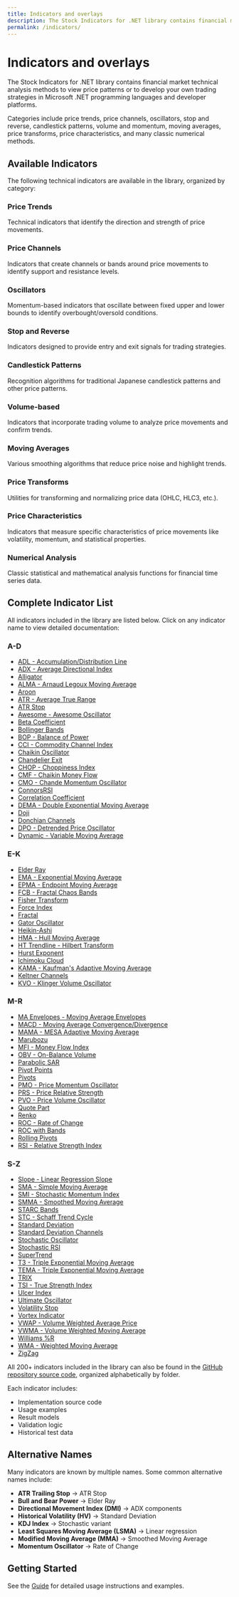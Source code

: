 ```yaml
---
title: Indicators and overlays
description: The Stock Indicators for .NET library contains financial market technical analysis methods to view price patterns or to develop your own trading strategies in Microsoft .NET programming languages and developer platforms.
permalink: /indicators/
---
```


# Indicators and overlays

The Stock Indicators for .NET library contains financial market technical analysis methods to view price patterns or to develop your own trading strategies in Microsoft .NET programming languages and developer platforms.

Categories include price trends, price channels, oscillators, stop and reverse, candlestick patterns, volume and momentum, moving averages, price transforms, price characteristics, and many classic numerical methods.

## Available Indicators

The following technical indicators are available in the library, organized by category:

### Price Trends

Technical indicators that identify the direction and strength of price movements.

### Price Channels  

Indicators that create channels or bands around price movements to identify support and resistance levels.

### Oscillators

Momentum-based indicators that oscillate between fixed upper and lower bounds to identify overbought/oversold conditions.

### Stop and Reverse

Indicators designed to provide entry and exit signals for trading strategies.

### Candlestick Patterns

Recognition algorithms for traditional Japanese candlestick patterns and other price patterns.

### Volume-based

Indicators that incorporate trading volume to analyze price movements and confirm trends.

### Moving Averages

Various smoothing algorithms that reduce price noise and highlight trends.

### Price Transforms

Utilities for transforming and normalizing price data (OHLC, HLC3, etc.).

### Price Characteristics

Indicators that measure specific characteristics of price movements like volatility, momentum, and statistical properties.

### Numerical Analysis

Classic statistical and mathematical analysis functions for financial time series data.

## Complete Indicator List

All indicators included in the library are listed below. Click on any indicator name to view detailed documentation:

### A-D
- [ADL - Accumulation/Distribution Line](/indicators/Adl)
- [ADX - Average Directional Index](/indicators/Adx)
- [Alligator](/indicators/Alligator)
- [ALMA - Arnaud Legoux Moving Average](/indicators/Alma)
- [Aroon](/indicators/Aroon)
- [ATR - Average True Range](/indicators/Atr)
- [ATR Stop](/indicators/AtrStop)
- [Awesome - Awesome Oscillator](/indicators/Awesome)
- [Beta Coefficient](/indicators/Beta)
- [Bollinger Bands](/indicators/BollingerBands)
- [BOP - Balance of Power](/indicators/Bop)
- [CCI - Commodity Channel Index](/indicators/Cci)
- [Chaikin Oscillator](/indicators/ChaikinOsc)
- [Chandelier Exit](/indicators/Chandelier)
- [CHOP - Choppiness Index](/indicators/Chop)
- [CMF - Chaikin Money Flow](/indicators/Cmf)
- [CMO - Chande Momentum Oscillator](/indicators/Cmo)
- [ConnorsRSI](/indicators/ConnorsRsi)
- [Correlation Coefficient](/indicators/Correlation)
- [DEMA - Double Exponential Moving Average](/indicators/Dema)
- [Doji](/indicators/Doji)
- [Donchian Channels](/indicators/Donchian)
- [DPO - Detrended Price Oscillator](/indicators/Dpo)
- [Dynamic - Variable Moving Average](/indicators/Dynamic)

### E-K
- [Elder Ray](/indicators/ElderRay)
- [EMA - Exponential Moving Average](/indicators/Ema)
- [EPMA - Endpoint Moving Average](/indicators/Epma)
- [FCB - Fractal Chaos Bands](/indicators/Fcb)
- [Fisher Transform](/indicators/FisherTransform)
- [Force Index](/indicators/ForceIndex)
- [Fractal](/indicators/Fractal)
- [Gator Oscillator](/indicators/Gator)
- [Heikin-Ashi](/indicators/HeikinAshi)
- [HMA - Hull Moving Average](/indicators/Hma)
- [HT Trendline - Hilbert Transform](/indicators/HtTrendline)
- [Hurst Exponent](/indicators/Hurst)
- [Ichimoku Cloud](/indicators/Ichimoku)
- [KAMA - Kaufman's Adaptive Moving Average](/indicators/Kama)
- [Keltner Channels](/indicators/Keltner)
- [KVO - Klinger Volume Oscillator](/indicators/Kvo)

### M-R
- [MA Envelopes - Moving Average Envelopes](/indicators/MaEnvelopes)
- [MACD - Moving Average Convergence/Divergence](/indicators/Macd)
- [MAMA - MESA Adaptive Moving Average](/indicators/Mama)
- [Marubozu](/indicators/Marubozu)
- [MFI - Money Flow Index](/indicators/Mfi)
- [OBV - On-Balance Volume](/indicators/Obv)
- [Parabolic SAR](/indicators/ParabolicSar)
- [Pivot Points](/indicators/PivotPoints)
- [Pivots](/indicators/Pivots)
- [PMO - Price Momentum Oscillator](/indicators/Pmo)
- [PRS - Price Relative Strength](/indicators/Prs)
- [PVO - Price Volume Oscillator](/indicators/Pvo)
- [Quote Part](/indicators/QuotePart)
- [Renko](/indicators/Renko)
- [ROC - Rate of Change](/indicators/Roc)
- [ROC with Bands](/indicators/RocWb)
- [Rolling Pivots](/indicators/RollingPivots)
- [RSI - Relative Strength Index](/indicators/Rsi)

### S-Z
- [Slope - Linear Regression Slope](/indicators/Slope)
- [SMA - Simple Moving Average](/indicators/Sma)
- [SMI - Stochastic Momentum Index](/indicators/Smi)
- [SMMA - Smoothed Moving Average](/indicators/Smma)
- [STARC Bands](/indicators/StarcBands)
- [STC - Schaff Trend Cycle](/indicators/Stc)
- [Standard Deviation](/indicators/StdDev)
- [Standard Deviation Channels](/indicators/StdDevChannels)
- [Stochastic Oscillator](/indicators/Stoch)
- [Stochastic RSI](/indicators/StochRsi)
- [SuperTrend](/indicators/SuperTrend)
- [T3 - Triple Exponential Moving Average](/indicators/T3)
- [TEMA - Triple Exponential Moving Average](/indicators/Tema)
- [TRIX](/indicators/Trix)
- [TSI - True Strength Index](/indicators/Tsi)
- [Ulcer Index](/indicators/UlcerIndex)
- [Ultimate Oscillator](/indicators/Ultimate)
- [Volatility Stop](/indicators/VolatilityStop)
- [Vortex Indicator](/indicators/Vortex)
- [VWAP - Volume Weighted Average Price](/indicators/Vwap)
- [VWMA - Volume Weighted Moving Average](/indicators/Vwma)
- [Williams %R](/indicators/WilliamsR)
- [WMA - Weighted Moving Average](/indicators/Wma)
- [ZigZag](/indicators/ZigZag)

All 200+ indicators included in the library can also be found in the [GitHub repository source code](https://github.com/DaveSkender/Stock.Indicators/tree/main/src), organized alphabetically by folder.

Each indicator includes:

- Implementation source code
- Usage examples
- Result models
- Validation logic
- Historical test data

## Alternative Names

Many indicators are known by multiple names. Some common alternative names include:

- **ATR Trailing Stop** → ATR Stop
- **Bull and Bear Power** → Elder Ray
- **Directional Movement Index (DMI)** → ADX components  
- **Historical Volatility (HV)** → Standard Deviation
- **KDJ Index** → Stochastic variant
- **Least Squares Moving Average (LSMA)** → Linear regression
- **Modified Moving Average (MMA)** → Smoothed Moving Average
- **Momentum Oscillator** → Rate of Change

## Getting Started

See the [Guide](/docs/guide) for detailed usage instructions and examples.
